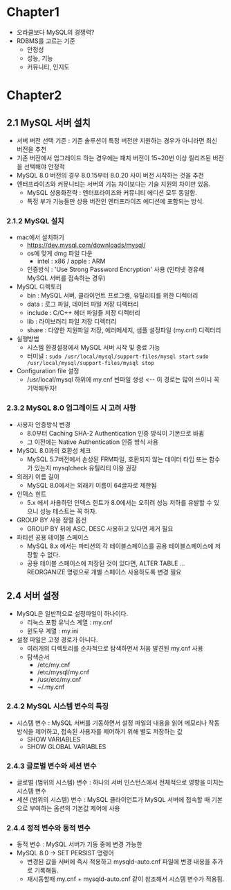 # Chapter1
- 오라클보다 MySQL의 경쟁력? 
- RDBMS를 고르는 기준
  - 안정성
  - 성능, 기능
  - 커뮤니티, 인지도

# Chapter2
## 2.1 MySQL 서버 설치
- 서버 버전 선택 기준 : 기존 솔루션이 특정 버전만 지원하는 경우가 아니라면 최신 버전을 추천
- 기존 버전에서 업그레이드 하는 경우에는 패치 버전이 15~20번 이상 릴리즈된 버전을 선택해야 안정적
- MySQL 8.0 버전의 경우 8.0.15부터 8.0.20 사이 버전 시작하는 것을 추천
- 엔터프라이즈와 커뮤니티는 서버의 기능 차이보다는 기술 지원의 차이만 있음.
  - MySQL 상용화전략 : 엔터프라이즈와 커뮤니티 에디션 모두 동일함.
  - 특정 부가 기능들만 상용 버전인 엔터프라이즈 에디션에 포함되는 방식.

### 2.1.2 MySQL 설치
- mac에서 설치하기
  - https://dev.mysql.com/downloads/mysql/
  - os에 맞게 dmg 파일 다운
    - intel : x86 / apple : ARM
  - 인증방식 : 'Use Strong Password Encryption' 사용 (인터넷 경유해 MySQL 서버를 접속하는 경우)
- MySQL 디렉토리
  - bin : MySQL 서버, 클라이언트 프로그램, 유틸리티를 위한 디렉터리
  - data : 로그 파일, 데이터 파일 저장 디렉터리
  - include : C/C++ 헤더 파일들 저장 디렉터리
  - lib : 라이브러리 파일 저장 디렉터리
  - share : 다양한 지원파일 저장, 에러메세지, 샘플 설정파일 (my.cnf) 디렉터리
- 실행방법
  - 시스템 환경설정에서 MySQL 서버 시작 및 종료 가능
  - 터미널 : ```sudo /usr/local/mysql/support-files/mysql start```  ```sudo /usr/local/mysql/support-files/mysql stop```
- Configuration file 설정
  - /usr/local/mysql 하위에 my.cnf 빈파일 생성 <-- 이 경로는 많이 쓰이니 꼭 기억해두자! 

### 2.3.2 MySQL 8.0 업그레이드 시 고려 사항
- 사용자 인증방식 변경
  - 8.0부터 Caching SHA-2 Authentication 인증 방식이 기본으로 바뀜
  - 그 이전에는 Native Authentication 인증 방식 사용
- MySQL 8.0과의 호환성 체크
  - MySQL 5.7버전에서 손상된 FRM파일, 호환되지 않는 데이터 타입 또는 함수가 있는지 mysqlcheck 유틸리티 이용 권장
- 외래키 이름 길이 
  - MySQL 8.0에서는 외래키 이름이 64글자로 제한됨
- 인덱스 힌트 
  - 5.x 에서 사용하던 인덱스 힌트가 8.0에서는 오히려 성능 저하를 유발할 수 있으니 성능 테스트는 꼭 하자. 
- GROUP BY 사용 정렬 옵션
  - GROUP BY 뒤에 ASC, DESC 사용하고 있다면 제거 필요
- 파티션 공용 테이블 스페이스 
  - MySQL 8.x 에서는 파티션의 각 테이블스페이스를 공용 테이블스페이스에 저장할 수 없다.
  - 공용 테이블 스페이스에 저장된 것이 있다면, ALTER TABLE ... REORGANIZE 명령으로 개별 스페이스 사용하도록 변경 필요

## 2.4 서버 설정
- MySQL은 일반적으로 설정파일이 하나이다.
  - 리눅스 포함 유닉스 계열 : my.cnf
  - 윈도우 계열 : my.ini
- 설정 파일은 고정 경로가 아니다.
  - 여러개의 디렉토리를 순차적으로 탐색하면서 처음 발견된 my.cnf 사용
  - 탐색순서 
    - /etc/my.cnf
    - /etc/mysql/my.cnf
    - /usr/etc/my.cnf
    - ~/.my.cnf

### 2.4.2 MySQL 시스템 변수의 특징
- 시스템 변수 : MySQL 서버를 기동하면서 설정 파일의 내용을 읽어 메모리나 작동 방식을 제어하고, 접속된 사용자를 제어하기 위해 별도 저장하는 값
  - SHOW VARIABLES
  - SHOW GLOBAL VARIABLES
### 2.4.3 글로벌 변수와 세션 변수
- 글로벌 (범위의 시스템) 변수 : 하나의 서버 인스턴스에서 전체적으로 영향을 미치는 시스템 변수
- 세션 (범위의 시스템) 변수 : MySQL 클라이언트가 MySQL 서버에 접속할 때 기본으로 부여하는 옵션의 기본값 제어에 사용
### 2.4.4 정적 변수와 동적 변수
- 동적 변수 : MySQL 서버가 기동 중에 변경 가능한
- MySQL 8.0 -> SET PERSIST 명령어
  - 변경된 값을 서버에 즉시 적용하고 mysqld-auto.cnf 파일에 변경 내용을 추가로 기록해둠.
  - 재시동할때 my.cnf + mysqld-auto.cnf 같이 참조해서 시스템 변수가 적용됨.